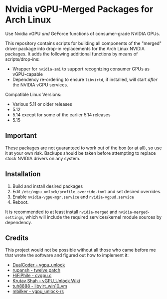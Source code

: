 # Nvidia vGPU-Merged Packages for Arch Linux
Use Nvidia vGPU _and_ GeForce functions of consumer-grade NVIDIA GPUs.

This repository contains scripts for building all components of the "merged" driver package into drop-in replacements for the Arch Linux NVIDIA packages. It adds the following additional functions by means of scripts/drop-ins:
 - Wrapper for `nvidia-smi` to support recognizing consumer GPUs as vGPU-capable
 - Dependency re-ordering to ensure `libvirtd`, if installed, will start _after_ the NVIDIA vGPU services.

Compatible Linux Versions:
- Various 5.11 or older releases
- 5.12
- 5.14 except for some of the earlier 5.14 releases
- 5.15

## Important
These packages are not guaranteed to work out of the box (or at all), so use it at your own risk. Backups should be taken before attempting to replace stock NVIDIA drivers on any system.

## Installation
1. Build and install desired packages
2. Edit `/etc/vgpu_unlock/profile_override.toml` and set desired overrides.
3. Enable `nvidia-vgpu-mgr.service` and `nvidia-vgpud.service`
4. Reboot.

It is recommended to at least install `nvidia-merged` and `nvidia-merged-settings`, which will include the required services/kernel module sources by dependency.

## Credits
This project would not be possible without all those who came before me that wrote the software and figured out how to implement it:
 - [DualCoder - vgpu_unlock](https://github.com/DualCoder/vgpu_unlock)
 - [rupansh - twelve.patch](https://github.com/rupansh/vgpu_unlock_5.12)
 - [HiFiPhile - cvgpu.c](https://gist.github.com/HiFiPhile/b3267ce1e93f15642ce3943db6e60776/)
 - [Krutav Shah - vGPU_Unlock Wiki](https://docs.google.com/document/d/1pzrWJ9h-zANCtyqRgS7Vzla0Y8Ea2-5z2HEi4X75d2Q)
 - [tuh8888 - libvirt_win10_vm](https://github.com/tuh8888/libvirt_win10_vm)
 - [mbilker - vgpu_unlock-rs](https://github.com/mbilker/vgpu_unlock-rs)
